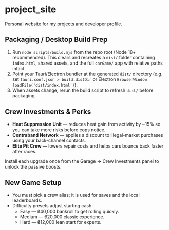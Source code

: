 # project_site
Personal website for my projects and developer profile.

## Packaging / Desktop Build Prep

1. Run `node scripts/build.mjs` from the repo root (Node 18+ recommended). This clears and recreates a `dist/` folder containing `index.html`, shared assets, and the full `carGame/` app with relative paths intact.
2. Point your Tauri/Electron bundler at the generated `dist/` directory (e.g. set `tauri.conf.json > build.distDir` or Electron `BrowserWindow` `loadFile('dist/index.html')`).
3. When assets change, rerun the build script to refresh `dist/` before packaging.

## Crew Investments & Perks

- **Heat Suppression Unit** — reduces heat gain from activity by ~15% so you can take more risks before cops notice.
- **Contraband Network** — applies a discount to illegal-market purchases using your back-channel contacts.
- **Elite Pit Crew** — lowers repair costs and helps cars bounce back faster after races.

Install each upgrade once from the Garage → Crew Investments panel to unlock the passive boosts.

## New Game Setup

- You must pick a crew alias; it is used for saves and the local leaderboards.
- Difficulty presets adjust starting cash:
  * Easy — ₴40,000 bankroll to get rolling quickly.
  * Medium — ₴20,000 classic experience.
  * Hard — ₴12,000 lean start for experts.

